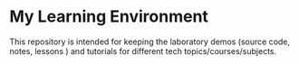# My Learning Environment

This repository is intended for keeping the laboratory demos (source code, notes, lessons ) and tutorials for different tech topics/courses/subjects.
